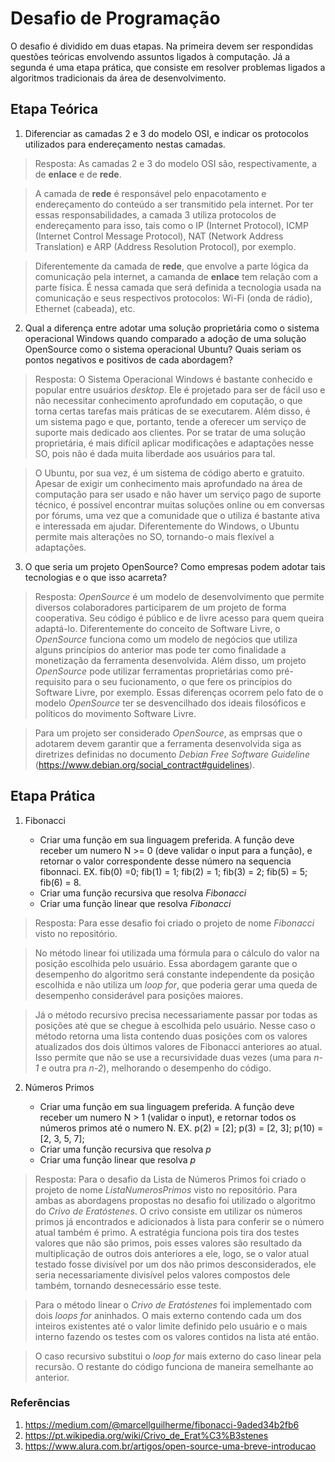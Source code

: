 # Desafio de Programação

O desafio é dividido em duas etapas. Na primeira devem ser respondidas questões teóricas envolvendo assuntos ligados à computação. Já a segunda é uma etapa prática, que consiste em resolver problemas ligados a algoritmos tradicionais da área de desenvolvimento.


## Etapa Teórica

1. Diferenciar as camadas 2 e 3 do modelo OSI, e indicar os protocolos utilizados para endereçamento nestas camadas.

> Resposta: 
  As camadas 2 e 3 do modelo OSI são, respectivamente, a de __enlace__ e de __rede__. 
  
>  A camada de __rede__ é responsável pelo enpacotamento e endereçamento do conteúdo a ser transmitido pela internet. Por ter essas responsabilidades, a camada 3 utiliza protocolos de endereçamento para isso, tais como o IP (Internet Protocol), ICMP (Internet Control Message Protocol), NAT (Network Address Translation) e ARP (Address Resolution Protocol), por exemplo.
  
>  Diferentemente da camada de __rede__, que envolve a parte lógica da comunicação pela internet, a camanda de __enlace__ tem relação com a parte física. É nessa camada que será definida a tecnologia usada na comunicação e seus respectivos protocolos: Wi-Fi (onda de rádio), Ethernet (cabeada), etc.


2. Qual a diferença entre adotar uma solução proprietária como o sistema operacional Windows quando comparado a adoção de uma solução OpenSource como o sistema operacional Ubuntu? Quais seriam os pontos negativos e positivos de cada abordagem?

> Resposta:
  O Sistema Operacional Windows é bastante conhecido e popular entre usuários _desktop_. Ele é projetado para ser de fácil uso e não necessitar conhecimento aprofundado em coputação, o que torna certas tarefas mais práticas de se executarem. Além disso, é um sistema pago e que, portanto, tende a oferecer um serviço de suporte mais dedicado aos clientes. Por se tratar de uma solução proprietária, é mais difícil aplicar modificações e adaptações nesse SO, pois não é dada muita liberdade aos usuários para tal.
  
>  O Ubuntu, por sua vez, é um sistema de código aberto e gratuito. Apesar de exigir um conhecimento mais aprofundado na área de computação para ser usado e não haver um serviço pago de suporte técnico, é possível encontrar muitas soluções online ou em conversas por fórums, uma vez que a comunidade que o utiliza é bastante ativa e interessada em ajudar. Diferentemente do Windows, o Ubuntu permite mais alterações no SO, tornando-o mais flexível a adaptações.


3. O que seria um projeto OpenSource? Como empresas podem adotar tais tecnologias e o que isso acarreta?

> Resposta: 
  _OpenSource_ é um modelo de desenvolvimento que permite diversos colaboradores participarem de um projeto de forma cooperativa. Seu código é público e de livre acesso para quem queira adaptá-lo. Diferentemente do conceito de Software Livre, o _OpenSource_ funciona como um modelo de negócios que utiliza alguns princípios do anterior mas pode ter como finalidade a monetização da ferramenta desenvolvida. Além disso, um projeto _OpenSource_ pode utilizar ferramentas proprietárias como pré-requisito para o seu fucionamento, o que fere os princípios do Software Livre, por exemplo. Essas diferenças ocorrem pelo fato de o modelo _OpenSource_ ter se desvencilhado dos ideais filosóficos e políticos do movimento Software Livre.
  
  
>  Para um projeto ser considerado _OpenSource_, as emprsas que o adotarem devem garantir que a ferramenta desenvolvida siga as diretrizes definidas no documento _Debian Free Software Guideline_ (https://www.debian.org/social_contract#guidelines).
  

## Etapa Prática

1. Fibonacci
    
    + Criar uma função em sua linguagem preferida. A função deve receber um numero N >= 0 (deve validar o input para a função), e retornar o valor correspondente desse número na sequencia fibonnaci. EX. fib(0) =0; fib(1) = 1; fib(2) = 1; fib(3) = 2; fib(5) = 5; fib(6) = 8.
    + Criar uma função recursiva que resolva _Fibonacci_
    + Criar uma função linear que resolva _Fibonacci_

> Resposta: Para esse desafio foi criado o projeto de nome _Fibonacci_ visto no repositório.


> No método linear foi utilizada uma fórmula para o cálculo do valor na posição escolhida pelo usuário. Essa abordagem garante que o desempenho do algoritmo será constante independente da posição escolhida e não utiliza um _loop for_, que poderia gerar uma queda de desempenho considerável para posições maiores.


> Já o método recursivo precisa necessariamente passar por todas as posições até que se chegue à escolhida pelo usuário. Nesse caso o método retorna uma lista contendo duas posições com os valores atualizados dos dois últimos valores de Fibonacci anteriores ao atual. Isso permite que não se use a recursividade duas vezes (uma para _n-1_ e outra pra _n-2_), melhorando o desempenho do código.


2. Números Primos
    
    + Criar uma função em sua linguagem preferida. A função deve receber um numero N > 1 (validar o input), e retornar todos os números primos até o numero N. EX. p(2) = [2]; p(3) = [2, 3]; p(10) = [2, 3, 5, 7];
    + Criar uma função recursiva que resolva _p_
    + Criar uma função linear que resolva _p_
    
> Resposta: Para o desafio da Lista de Números Primos foi criado o projeto de nome _ListaNumerosPrimos_ visto no repositório. Para ambas as abordagens propostas no desafio foi utilizado o algoritmo do _Crivo de Eratóstenes_. O crivo consiste em utilizar os números primos já encontrados e adicionados à lista para conferir se o número atual também é primo. A estratégia funciona pois tira dos testes valores que não são primos, pois esses valores são resultado da multiplicação de outros dois anteriores a ele, logo, se o valor atual testado fosse divisível por um dos não primos desconsiderados, ele seria necessariamente divisível pelos valores compostos dele também, tornando desnecessário esse teste.


> Para o método linear o _Crivo de Eratóstenes_ foi implementado com dois _loops for_ aninhados. O mais externo contendo cada um dos inteiros existentes até o valor limite definido pelo usuário e o mais interno fazendo os testes com os valores contidos na lista até então.


> O caso recursivo substitui o _loop for_ mais externo do caso linear pela recursão. O restante do código funciona de maneira semelhante ao anterior.


### Referências
1. https://medium.com/@marcellguilherme/fibonacci-9aded34b2fb6
2. https://pt.wikipedia.org/wiki/Crivo_de_Erat%C3%B3stenes
3. https://www.alura.com.br/artigos/open-source-uma-breve-introducao
